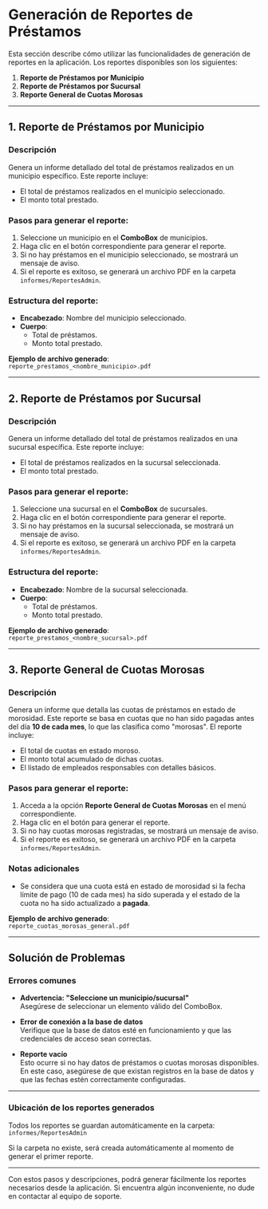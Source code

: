 # Generación de Reportes de Préstamos

Esta sección describe cómo utilizar las funcionalidades de generación de reportes en la aplicación. Los reportes disponibles son los siguientes:

1. **Reporte de Préstamos por Municipio**  
2. **Reporte de Préstamos por Sucursal**  
3. **Reporte General de Cuotas Morosas**

---

## 1. Reporte de Préstamos por Municipio

### Descripción
Genera un informe detallado del total de préstamos realizados en un municipio específico. Este reporte incluye:
- El total de préstamos realizados en el municipio seleccionado.
- El monto total prestado.

### Pasos para generar el reporte:
1. Seleccione un municipio en el **ComboBox** de municipios.
2. Haga clic en el botón correspondiente para generar el reporte.
3. Si no hay préstamos en el municipio seleccionado, se mostrará un mensaje de aviso.
4. Si el reporte es exitoso, se generará un archivo PDF en la carpeta `informes/ReportesAdmin`.

### Estructura del reporte:
- **Encabezado**: Nombre del municipio seleccionado.  
- **Cuerpo**:  
  - Total de préstamos.  
  - Monto total prestado.

**Ejemplo de archivo generado**:  
`reporte_prestamos_<nombre_municipio>.pdf`

---

## 2. Reporte de Préstamos por Sucursal

### Descripción
Genera un informe detallado del total de préstamos realizados en una sucursal específica. Este reporte incluye:
- El total de préstamos realizados en la sucursal seleccionada.
- El monto total prestado.

### Pasos para generar el reporte:
1. Seleccione una sucursal en el **ComboBox** de sucursales.
2. Haga clic en el botón correspondiente para generar el reporte.
3. Si no hay préstamos en la sucursal seleccionada, se mostrará un mensaje de aviso.
4. Si el reporte es exitoso, se generará un archivo PDF en la carpeta `informes/ReportesAdmin`.

### Estructura del reporte:
- **Encabezado**: Nombre de la sucursal seleccionada.  
- **Cuerpo**:  
  - Total de préstamos.  
  - Monto total prestado.

**Ejemplo de archivo generado**:  
`reporte_prestamos_<nombre_sucursal>.pdf`

---

## 3. Reporte General de Cuotas Morosas

### Descripción
Genera un informe que detalla las cuotas de préstamos en estado de morosidad. Este reporte se basa en cuotas que no han sido pagadas antes del día **10 de cada mes**, lo que las clasifica como "morosas". El reporte incluye:
- El total de cuotas en estado moroso.
- El monto total acumulado de dichas cuotas.
- El listado de empleados responsables con detalles básicos.

### Pasos para generar el reporte:
1. Acceda a la opción **Reporte General de Cuotas Morosas** en el menú correspondiente.
2. Haga clic en el botón para generar el reporte.
3. Si no hay cuotas morosas registradas, se mostrará un mensaje de aviso.
4. Si el reporte es exitoso, se generará un archivo PDF en la carpeta `informes/ReportesAdmin`.


### Notas adicionales
- Se considera que una cuota está en estado de morosidad si la fecha límite de pago (10 de cada mes) ha sido superada y el estado de la cuota no ha sido actualizado a **pagada**.

**Ejemplo de archivo generado**:  
`reporte_cuotas_morosas_general.pdf`

---

## Solución de Problemas

### Errores comunes
- **Advertencia: "Seleccione un municipio/sucursal"**  
  Asegúrese de seleccionar un elemento válido del ComboBox.

- **Error de conexión a la base de datos**  
  Verifique que la base de datos esté en funcionamiento y que las credenciales de acceso sean correctas.

- **Reporte vacío**  
  Esto ocurre si no hay datos de préstamos o cuotas morosas disponibles. En este caso, asegúrese de que existan registros en la base de datos y que las fechas estén correctamente configuradas.

---

### Ubicación de los reportes generados
Todos los reportes se guardan automáticamente en la carpeta:  
`informes/ReportesAdmin`

Si la carpeta no existe, será creada automáticamente al momento de generar el primer reporte.

---

Con estos pasos y descripciones, podrá generar fácilmente los reportes necesarios desde la aplicación. Si encuentra algún inconveniente, no dude en contactar al equipo de soporte.
